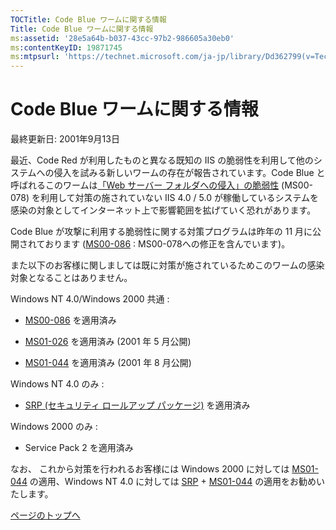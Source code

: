 ```yaml
---
TOCTitle: Code Blue ワームに関する情報
Title: Code Blue ワームに関する情報
ms:assetid: '28e5a64b-b037-43cc-97b2-986605a30eb0'
ms:contentKeyID: 19871745
ms:mtpsurl: 'https://technet.microsoft.com/ja-jp/library/Dd362799(v=TechNet.10)'
---
```


Code Blue ワームに関する情報
============================

最終更新日: 2001年9月13日

最近、Code Red が利用したものと異なる既知の IIS の脆弱性を利用して他のシステムへの侵入を試みる新しいワームの存在が報告されています。Code Blue と呼ばれるこのワームは[「Web サーバー フォルダへの侵入」の脆弱性](https://www.microsoft.com/japan/technet/security/bulletin/ms00-078.mspx) (MS00-078) を利用して対策の施されていない IIS 4.0 / 5.0 が稼働しているシステムを感染の対象としてインターネット上で影響範囲を拡げていく恐れがあります。

Code Blue が攻撃に利用する脆弱性に関する対策プログラムは昨年の 11 月に公開されております ([MS00-086](https://www.microsoft.com/japan/technet/security/bulletin/ms00-086.mspx) : MS00-078への修正を含んでいます)。

また以下のお客様に関しましては既に対策が施されているためこのワームの感染対象となることはありません。

Windows NT 4.0/Windows 2000 共通 :

-   [MS00-086](https://www.microsoft.com/japan/technet/security/bulletin/ms00-086.mspx) を適用済み

-   [MS01-026](https://www.microsoft.com/japan/technet/security/bulletin/ms01-026.mspx) を適用済み (2001 年 5 月公開)

-   [MS01-044](https://www.microsoft.com/japan/technet/security/bulletin/ms01-044.mspx) を適用済み (2001 年 8 月公開)

Windows NT 4.0 のみ :

-   [SRP (セキュリティ ロールアップ パッケージ)](https://www.microsoft.com/japan/technet/archive/security/news/nt4srp.mspx) を適用済み

Windows 2000 のみ :

-   Service Pack 2 を適用済み

なお、 これから対策を行われるお客様には Windows 2000 に対しては [MS01-044](https://www.microsoft.com/japan/technet/security/bulletin/ms01-044.mspx) の適用、Windows NT 4.0 に対しては [SRP](https://www.microsoft.com/japan/technet/archive/security/news/nt4srp.mspx) + [MS01-044](https://www.microsoft.com/japan/technet/security/bulletin/ms01-044.mspx) の適用をお勧めいたします。

[](#mainsection)[ページのトップへ](#mainsection)
